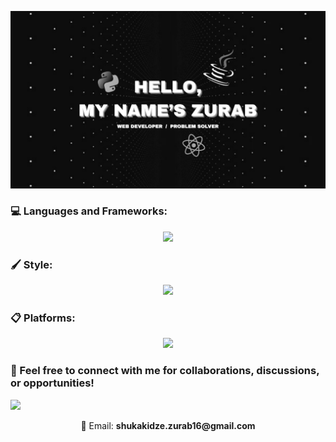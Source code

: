 ![Banner](./ban.png)  



### 💻 Languages and Frameworks:
<p align="center">
  <a href="https://skillicons.dev">
    <img src="https://skillicons.dev/icons?i=js,ts,cpp,java,python,react,vite,nextjs,nodejs,mysql,git&theme=dark" />
  </a>
</p>

### 🖌️ Style:
<p align="center">
  <a href="https://skillicons.dev">
    <img src="https://skillicons.dev/icons?i=css,tailwind,figma&theme=dark" />
  </a>
</p>

### 📋 Platforms:
<p align="center">
  <a href="https://skillicons.dev">
    <img src="https://skillicons.dev/icons?i=github,linkedin&theme=dark" />
  </a>
</p>

### 🤝 Feel free to connect with me for collaborations, discussions, or opportunities!
![](https://komarev.com/ghpvc/?username=ZuRaSha16&color=blue)   
<p align="center">
  📧 Email: <b>shukakidze.zurab16@gmail.com</b>
</p>
